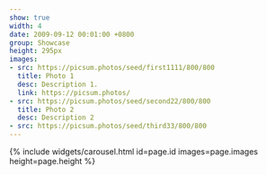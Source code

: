 ```yaml
---
show: true
width: 4
date: 2009-09-12 00:01:00 +0800
group: Showcase
height: 295px
images:
- src: https://picsum.photos/seed/first1111/800/800
  title: Photo 1
  desc: Description 1.
  link: https://picsum.photos/
- src: https://picsum.photos/seed/second22/800/800
  title: Photo 2
  desc: Description 2
- src: https://picsum.photos/seed/third33/800/800
---
```


{% include widgets/carousel.html id=page.id images=page.images height=page.height %}
